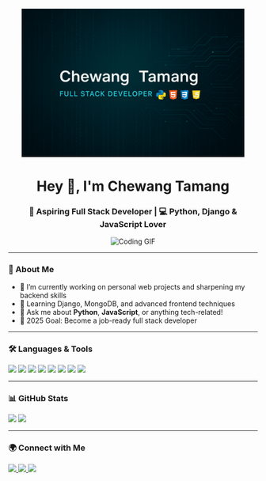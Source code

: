 <p align="center">
  <img src="banner.png" alt="Chewang Tamang - Full Stack Developer Banner"  height= "300" />
</p>
<!-- Profile Header -->
<h1 align="center">Hey 👋, I'm Chewang Tamang</h1>
<h3 align="center">🚀 Aspiring Full Stack Developer | 💻 Python, Django & JavaScript Lover</h3>

<!-- Add your GIF here -->
<p align="center">
  <!-- Example: ![GIF](https://media.giphy.com/media/abcxyz.gif) -->
  <img src="https://camo.githubusercontent.com/2366b34bb903c09617990fb5fff4622f3e941349e846ddb7e73df872a9d21233/68747470733a2f2f63646e2e6472696262626c652e636f6d2f75736572732f3733303730332f73637265656e73686f74732f363538313234332f6176656e746f2e676966" alt="Coding GIF" width="400"/>
</p>

---

### 🧠 About Me
- 🔭 I’m currently working on personal web projects and sharpening my backend skills
- 🌱 Learning Django, MongoDB, and advanced frontend techniques
- 💬 Ask me about **Python**, **JavaScript**, or anything tech-related!
- 🎯 2025 Goal: Become a job-ready full stack developer

---

### 🛠️ Languages & Tools
<p align="left">
  <img src="https://img.shields.io/badge/HTML5-E34F26?style=for-the-badge&logo=html5&logoColor=white"/>
  <img src="https://img.shields.io/badge/CSS3-1572B6?style=for-the-badge&logo=css3&logoColor=white"/>
  <img src="https://img.shields.io/badge/JavaScript-F7DF1E?style=for-the-badge&logo=javascript&logoColor=black"/>
  <img src="https://img.shields.io/badge/jQuery-0769AD?style=for-the-badge&logo=jquery&logoColor=white"/>
  <img src="https://img.shields.io/badge/Python-3776AB?style=for-the-badge&logo=python&logoColor=white"/>
  <img src="https://img.shields.io/badge/Django-092E20?style=for-the-badge&logo=django&logoColor=white"/>
  <img src="https://img.shields.io/badge/MongoDB-47A248?style=for-the-badge&logo=mongodb&logoColor=white"/>
  <img src="https://img.shields.io/badge/SQL-4479A1?style=for-the-badge&logo=postgresql&logoColor=white"/>
</p>

---

### 📊 GitHub Stats
<p align="left">
  <img src="https://github-readme-stats.vercel.app/api?username=yourusername&show_icons=true&theme=tokyonight" width="47%"/>
  <img src="https://github-readme-stats.vercel.app/api/top-langs/?username=yourusername&layout=compact&theme=tokyonight" width="47%"/>
</p>

---

### 🌍 Connect with Me
<p>
  <a href=""https://www.linkedin.com/in/chewang-tamang-579576364" target="_blank">
    <img src="https://img.shields.io/badge/LinkedIn-blue?style=for-the-badge&logo=linkedin&logoColor=white" />
  </a>
  <a href="https://yourwebsite.com" target="_blank">
    <img src="https://img.shields.io/badge/Portfolio-website-orange?style=for-the-badge&logo=google-chrome&logoColor=white" />
  </a>
   <a href="mailto:chewangt885@gmail.com" target="_blank">
    <img src="https://img.shields.io/badge/Gmail-red?style=for-the-badge&logo=gmail&logoColor=white" />
  </a>
</p>


